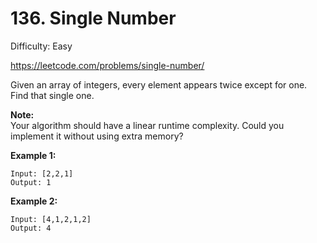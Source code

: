 # 136. Single Number

Difficulty: Easy

https://leetcode.com/problems/single-number/

Given an array of integers, every element appears twice except for one. Find that single one.

**Note:**  
Your algorithm should have a linear runtime complexity. Could you implement it without using extra memory?

**Example 1:**
```
Input: [2,2,1]
Output: 1
```

**Example 2:**
```
Input: [4,1,2,1,2]
Output: 4
```
